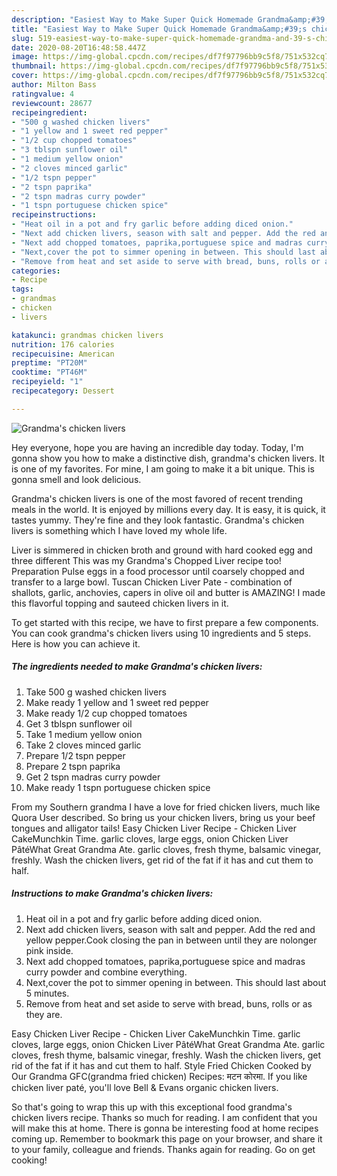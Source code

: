 ```yaml
---
description: "Easiest Way to Make Super Quick Homemade Grandma&amp;#39;s chicken livers"
title: "Easiest Way to Make Super Quick Homemade Grandma&amp;#39;s chicken livers"
slug: 519-easiest-way-to-make-super-quick-homemade-grandma-and-39-s-chicken-livers
date: 2020-08-20T16:48:58.447Z
image: https://img-global.cpcdn.com/recipes/df7f97796bb9c5f8/751x532cq70/grandmas-chicken-livers-recipe-main-photo.jpg
thumbnail: https://img-global.cpcdn.com/recipes/df7f97796bb9c5f8/751x532cq70/grandmas-chicken-livers-recipe-main-photo.jpg
cover: https://img-global.cpcdn.com/recipes/df7f97796bb9c5f8/751x532cq70/grandmas-chicken-livers-recipe-main-photo.jpg
author: Milton Bass
ratingvalue: 4
reviewcount: 28677
recipeingredient:
- "500 g washed chicken livers"
- "1 yellow and 1 sweet red pepper"
- "1/2 cup chopped tomatoes"
- "3 tblspn sunflower oil"
- "1 medium yellow onion"
- "2 cloves minced garlic"
- "1/2 tspn pepper"
- "2 tspn paprika"
- "2 tspn madras curry powder"
- "1 tspn portuguese chicken spice"
recipeinstructions:
- "Heat oil in a pot and fry garlic before adding diced onion."
- "Next add chicken livers, season with salt and pepper. Add the red and yellow pepper.Cook closing the pan in between until they are nolonger pink inside."
- "Next add chopped tomatoes, paprika,portuguese spice and madras curry powder and combine everything."
- "Next,cover the pot to simmer opening in between. This should last about 5 minutes."
- "Remove from heat and set aside to serve with bread, buns, rolls or as they are."
categories:
- Recipe
tags:
- grandmas
- chicken
- livers

katakunci: grandmas chicken livers 
nutrition: 176 calories
recipecuisine: American
preptime: "PT20M"
cooktime: "PT46M"
recipeyield: "1"
recipecategory: Dessert

---
```



![Grandma&#39;s chicken livers](https://img-global.cpcdn.com/recipes/df7f97796bb9c5f8/751x532cq70/grandmas-chicken-livers-recipe-main-photo.jpg)

Hey everyone, hope you are having an incredible day today. Today, I'm gonna show you how to make a distinctive dish, grandma&#39;s chicken livers. It is one of my favorites. For mine, I am going to make it a bit unique. This is gonna smell and look delicious.

Grandma&#39;s chicken livers is one of the most favored of recent trending meals in the world. It is enjoyed by millions every day. It is easy, it is quick, it tastes yummy. They're fine and they look fantastic. Grandma&#39;s chicken livers is something which I have loved my whole life.

Liver is simmered in chicken broth and ground with hard cooked egg and three different This was my Grandma&#39;s Chopped Liver recipe too! Preparation Pulse eggs in a food processor until coarsely chopped and transfer to a large bowl. Tuscan Chicken Liver Pate - combination of shallots, garlic, anchovies, capers in olive oil and butter is AMAZING! I made this flavorful topping and sauteed chicken livers in it.


To get started with this recipe, we have to first prepare a few components. You can cook grandma&#39;s chicken livers using 10 ingredients and 5 steps. Here is how you can achieve it.

<!--inarticleads1-->

##### The ingredients needed to make Grandma&#39;s chicken livers:

1. Take 500 g washed chicken livers
1. Make ready 1 yellow and 1 sweet red pepper
1. Make ready 1/2 cup chopped tomatoes
1. Get 3 tblspn sunflower oil
1. Take 1 medium yellow onion
1. Take 2 cloves minced garlic
1. Prepare 1/2 tspn pepper
1. Prepare 2 tspn paprika
1. Get 2 tspn madras curry powder
1. Make ready 1 tspn portuguese chicken spice


From my Southern grandma I have a love for fried chicken livers, much like Quora User described. So bring us your chicken livers, bring us your beef tongues and alligator tails! Easy Chicken Liver Recipe - Chicken Liver CakeMunchkin Time. garlic cloves, large eggs, onion Chicken Liver PâtéWhat Great Grandma Ate. garlic cloves, fresh thyme, balsamic vinegar, freshly. Wash the chicken livers, get rid of the fat if it has and cut them to half. 

<!--inarticleads2-->

##### Instructions to make Grandma&#39;s chicken livers:

1. Heat oil in a pot and fry garlic before adding diced onion.
1. Next add chicken livers, season with salt and pepper. Add the red and yellow pepper.Cook closing the pan in between until they are nolonger pink inside.
1. Next add chopped tomatoes, paprika,portuguese spice and madras curry powder and combine everything.
1. Next,cover the pot to simmer opening in between. This should last about 5 minutes.
1. Remove from heat and set aside to serve with bread, buns, rolls or as they are.


Easy Chicken Liver Recipe - Chicken Liver CakeMunchkin Time. garlic cloves, large eggs, onion Chicken Liver PâtéWhat Great Grandma Ate. garlic cloves, fresh thyme, balsamic vinegar, freshly. Wash the chicken livers, get rid of the fat if it has and cut them to half. Style Fried Chicken Cooked by Our Grandma GFC(grandma fried chicken) Recipes: मटन कोरमा. If you like chicken liver paté, you&#39;ll love Bell &amp; Evans organic chicken livers. 

So that's going to wrap this up with this exceptional food grandma&#39;s chicken livers recipe. Thanks so much for reading. I am confident that you will make this at home. There is gonna be interesting food at home recipes coming up. Remember to bookmark this page on your browser, and share it to your family, colleague and friends. Thanks again for reading. Go on get cooking!

